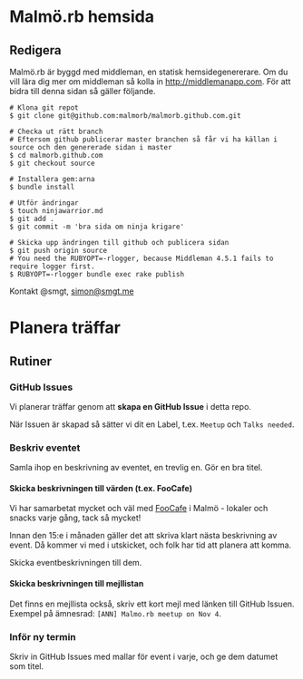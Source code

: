 # Malmö.rb hemsida

## Redigera

Malmö.rb är byggd med middleman, en statisk hemsidegenererare. Om du vill lära dig mer om middleman så kolla in http://middlemanapp.com.
För att bidra till denna sidan så gäller följande.

```
# Klona git repot
$ git clone git@github.com:malmorb/malmorb.github.com.git

# Checka ut rätt branch
# Eftersom github publicerar master branchen så får vi ha källan i source och den genererade sidan i master
$ cd malmorb.github.com
$ git checkout source

# Installera gem:arna
$ bundle install

# Utför ändringar
$ touch ninjawarrior.md
$ git add .
$ git commit -m 'bra sida om ninja krigare'

# Skicka upp ändringen till github och publicera sidan
$ git push origin source
# You need the RUBYOPT=-rlogger, because Middleman 4.5.1 fails to require logger first.
$ RUBYOPT=-rlogger bundle exec rake publish
```

Kontakt @smgt, simon@smgt.me

# Planera träffar

## Rutiner

### GitHub Issues

Vi planerar träffar genom att **skapa en GitHub Issue** i detta repo.

När Issuen är skapad så sätter vi dit en Label, t.ex. `Meetup` och `Talks needed`.

### Beskriv eventet

Samla ihop en beskrivning av eventet, en trevlig en. Gör en bra titel.

#### Skicka beskrivningen till värden (t.ex. FooCafe)

Vi har samarbetat mycket och väl med [FooCafe](http://foocafe.org/) i Malmö - lokaler och snacks varje gång, tack så mycket!

Innan den 15:e i månaden gäller det att skriva klart nästa beskrivning av event. Då kommer vi med i utskicket, och folk har tid att planera att komma.

Skicka eventbeskrivningen till dem.

#### Skicka beskrivningen till mejllistan

Det finns en mejllista också, skriv ett kort mejl med länken till GitHub Issuen. Exempel på ämnesrad: `[ANN] Malmo.rb meetup on Nov 4`.

### Inför ny termin

Skriv in GitHub Issues med mallar för event i varje, och ge dem datumet som titel.

